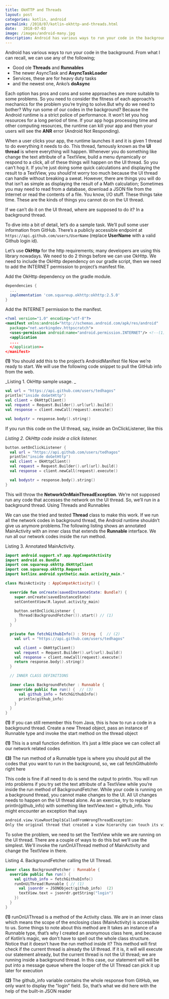 ```yaml
---
title: OkHTTP and Threads
layout: post
categories: kotlin, android
permalink: /2018/07/kotlin-okhttp-and-threads.html
date:   2018-07-03 
image: /images/android-many.jpg
description: Android has various ways to run your code in the background. From what I can recall, we can use Threads, Handers, Messages, AsyncTask and many others
---
```


Android has various ways to run your code in the background. From what I can recall, we can use any of the following;

* Good ole **Threads** and **Runnables**
* The newer AsyncTask and **AsyncTaskLoader**
* Services, these are for heavy duty tasks
* and the newest one, Anko’s **doAsync**

Each option has pros and cons and some approaches are more suitable to some problems. So you need to consider the fitness of each approach’s mechanics for the problem you’re trying to solve.But why do we need to bother? Why run some of our codes in the background? Because the Android runtime is a strict police of performance. It won’t let you hog resources for a long period of time. If your app hogs processing time and other computing resources, the runtime can kill your app and then your users will see the **ANR** error (Android Not Responding).

When a user clicks your app, the runtime launches it and it is given 1 thread to do everything it needs to do. This thread, famously known as the **UI thread** is where everything will happen. Whenever you do something like change the text attribute of a TextView, build a menu dynamically or respond to a click, all of these things will happen on the UI thread. So you can’t hog it. If you’re just doing some quick calculations and displaying the result to a TextView, you should’nt worry too much because the UI thread can handle without breaking a sweat. However, there are things you will do that isn’t as simple as displaying the result of a Math calculation; Sometimes you may need to read from a database, download a JSON file from the Internet or read the contents of a file. You know, I/O stuff. These things take time. These are the kinds of things you cannot do on the UI thread.


If we can’t do it on the UI thread, where are supposed to do it? In a background thread.


To dive into a bit of detail, let’s do a sample task. We’ll pull some user information from GitHub. There’s a publicly accessible endpoint at `https://api.github.com/users/UserName` (replace **UserName** with a valid Github login id).


Let’s use **OkHttp** for the http requirements; many developers are using this library nowadays.
We need to do 2 things before we can use OkHttp. We need to include the OkHttp dependency on our gradle script, then we need to add the INTERNET permission to project’s manifest file.

Add the OkHttp dependency on the gradle module. 

```gradle
dependencies {
  ...
  implementation 'com.squareup.okhttp:okhttp:2.5.0'
}
```

Add the INTERNET permission to the manifest. 

```xml
<?xml version="1.0" encoding="utf-8"?>
<manifest xmlns:android="http://schemas.android.com/apk/res/android"
  package="net.workingdev.httpscratch">
  <uses-permission android:name="android.permission.INTERNET"/> <!--(1)--> 
  <application
  ....
  </application>=
</manifest>
```

**(1)** You should add this to the project’s AndroidManifest file
Now we’re ready to start. We will use the following code snippet to pull the GitHub info from the web.

_Listing 1. OkHttp sample usage. _
```kotlin
val url = "https://api.github.com/users/tedhagos"
println("inside doGetHttp")
val client = OkHttpClient()
val request = Request.Builder().url(url).build()
val response = client.newCall(request).execute()

val bodystr = response.body().string()
```

If you run this code on the UI thread, say, inside an OnClickListener, like this

_Listing 2. OkHttp code inside a click listener._ 
```kotlin
button.setOnClickListener {
  val url = "https://api.github.com/users/tedhagos"
  println("inside doGetHttp")
  val client = OkHttpClient()
  val request = Request.Builder().url(url).build()
  val response = client.newCall(request).execute()

  val bodystr = response.body().string()
}
```

This will throw the **NetworkOnMainThreadException**. We’re not supposed run any code that accesses the network on the UI thread. So, we’ll run in a background thread.
Using Threads and Runnables

We can use the tried and tested **Thread** class to make this work. If we run all the network codes in background thread, the Android runtime shouldn’t give us anymore problems.The following listing shows an annotated MainActivity with an inner class that extends the **Runnable** interface. We run all our network codes inside the run method.

Listing 3. Annotated MainActivity.
```kotlin  
import android.support.v7.app.AppCompatActivity
import android.os.Bundle
import com.squareup.okhttp.OkHttpClient
import com.squareup.okhttp.Request
import kotlinx.android.synthetic.main.activity_main.*

class MainActivity : AppCompatActivity() {

  override fun onCreate(savedInstanceState: Bundle?) {
    super.onCreate(savedInstanceState)
    setContentView(R.layout.activity_main)

    button.setOnClickListener {
      Thread(BackgroundFetcher()).start() // (1)
    }
  }

  private fun fetchGithubInfo() : String  {  // (2)
    val url = "https://api.github.com/users/tedhagos"

    val client = OkHttpClient()
    val request = Request.Builder().url(url).build()
    val response = client.newCall(request).execute()
    return response.body().string()
  }

  // INNER CLASS DEFINITIONS

  inner class BackgroundFetcher : Runnable {
    override public fun run() {  // (3)
      val github_info = fetchGithubInfo()
      println(github_info)
    }
  }
}
```

**(1)** If you can still remember this from Java, this is how to run a code in a background thread. Create a new Thread object, pass an instance of Runnable type and invoke the start method on the thread object

**(1)** This is a small function definition. It’s just a little place we can collect all our network related codes

**(3)** The run method of a Runnable type is where you should put all the codes that you want to run in the background, so, we call fetchGithubInfo right here

This code is fine if all need to do is send the output to println. You will run into problems if you try set the text attribute of a TextView while you’re inside the run method of BackgroundFetcher. While your code is running on a background thread, you cannot make changes to the UI. All UI changes needs to happen on the UI thread alone. As an exercise, try to replace println(github_info) with something like textView.text = github_info. You might encounter an exception that says

```kotlin
android.view.ViewRootImpl$CalledFromWrongThreadException:
Only the original thread that created a view hierarchy can touch its views
```

To solve the problem, we need to set the TextView while we are running on the UI thread. There are a couple of ways to do this but we’ll use the simplest. We'll invoke the runOnUiThread method of MainActivity and change the TextView in there.

Listing 4. BackgroundFetcher calling the UI Thread.  
```kotlin
inner class BackgroundFetcher : Runnable {
  override public fun run() {
    val github_info = fetchGithubInfo()
    runOnUiThread(Runnable { // (1)
      val jsonrdr = JSONObject(github_info)  (2)
      textView.text = jsonrdr.getString("login")
    })
  }
}
```
**(1)** runOnUiThread is a method of the Activity class. We are in an inner class which means the scope of the enclosing class (MainActivity) is accessible to us. Some things to note about this method are
It takes an instance of a Runnable type, that’s why I created an anonymous class here, and because of Kotlin’s magic, we don’t have to spell out the whole class structure. Notice that it doesn’t have the run method inside it?
This method will first check if the current thread is already the UI thread. If it is, it will will execute our statement already, but the current thread is not the UI thread; we are running inside a background thread. In this case, our statement will will be put into a message queue where the looper of the UI Thread can pick it up later for execution

**(2)** The github_info variable contains the whole response from GitHub, we only want to display the "login" field. So, that’s what we did here with the help of the built-in JSON reader


 